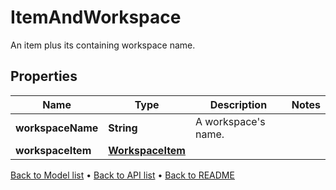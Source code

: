 

# ItemAndWorkspace

An item plus its containing workspace name.

## Properties

| Name | Type | Description | Notes |
|------------ | ------------- | ------------- | -------------|
|**workspaceName** | **String** | A workspace&#39;s name. |  |
|**workspaceItem** | [**WorkspaceItem**](WorkspaceItem.md) |  |  |



[Back to Model list](../README.md#documentation-for-models) &#8226; [Back to API list](../README.md#documentation-for-api-endpoints) &#8226; [Back to README](../README.md)


